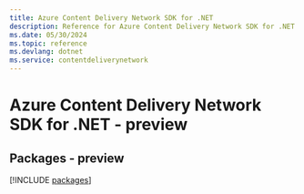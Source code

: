 ```yaml
---
title: Azure Content Delivery Network SDK for .NET
description: Reference for Azure Content Delivery Network SDK for .NET
ms.date: 05/30/2024
ms.topic: reference
ms.devlang: dotnet
ms.service: contentdeliverynetwork
---
```

# Azure Content Delivery Network SDK for .NET - preview
## Packages - preview
[!INCLUDE [packages](content-delivery-network-index.md)]